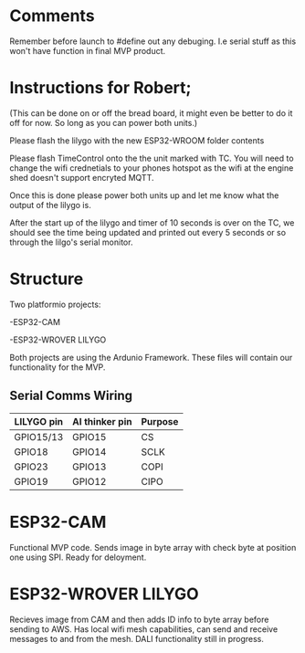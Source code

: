 # Comments 
Remember before launch to #define out any debuging. I.e serial stuff as this won't have function in final MVP product. 

# Instructions for Robert;
(This can be done on or off the bread board, it might even be better to do it off for now. So long as you can power both units.)

Please flash the lilygo with the new ESP32-WROOM folder contents

Please flash TimeControl onto the the unit marked with TC. You will need to change the wifi crednetials to your phones hotspot as the wifi at 
the engine shed doesn't support encryted MQTT.

Once this is done please power both units up and let me know what the output of the lilygo is.

After the start up of the lilygo and timer of 10 seconds is over on the TC, we should see the time being updated and printed out every 5 seconds or so
through the lilgo's serial monitor.

# Structure

Two platformio projects:

-ESP32-CAM 

-ESP32-WROVER LILYGO

Both projects are using the Ardunio Framework. These files will contain our functionality for the MVP. 

## Serial Comms Wiring

| LILYGO pin | AI thinker pin | Purpose |
| ---------- | -------------- | ------- |
| GPIO15/13  | GPIO15         | CS      |
| GPIO18     | GPIO14         | SCLK    |
| GPIO23     | GPIO13         | COPI    |
| GPIO19     | GPIO12         | CIPO    |

# ESP32-CAM

Functional MVP code. Sends image in byte array with check byte at position one using SPI. Ready for deloyment. 

# ESP32-WROVER LILYGO

Recieves image from CAM and then adds ID info to byte array before sending to AWS.
Has local wifi mesh capabilities, can send and receive messages to and from the mesh.
DALI functionality still in progress.
